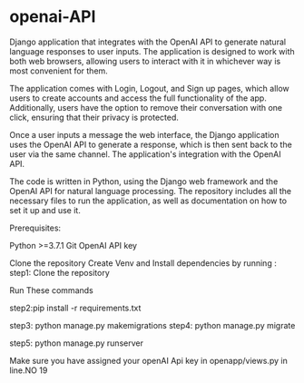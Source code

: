 # openai-API
Django application that integrates with the OpenAI API to generate natural language responses to user inputs. The application is designed to work with both web browsers, allowing users to interact with it in whichever way is most convenient for them.


The application comes with Login, Logout, and Sign up pages, which allow users to create accounts and access the full functionality of the app. Additionally, users have the option to remove their conversation with one click, ensuring that their privacy is protected.


Once a user inputs a message the web interface, the Django application uses the OpenAI API to generate a response, which is then sent back to the user via the same channel. The application's integration with the OpenAI API.


The code is written in Python, using the Django web framework and the OpenAI API for natural language processing. The repository includes all the necessary files to run the application, as well as documentation on how to set it up and use it.

Prerequisites:

Python >=3.7.1 
Git 
OpenAI API key 

Clone the repository 
Create Venv and Install dependencies by running : 
step1: Clone the repository

Run These commands

step2:pip install -r requirements.txt 

step3: python manage.py makemigrations 
step4: python manage.py migrate

step5: python manage.py runserver

Make sure you have assigned your openAI Api key in openapp/views.py in line.NO 19
